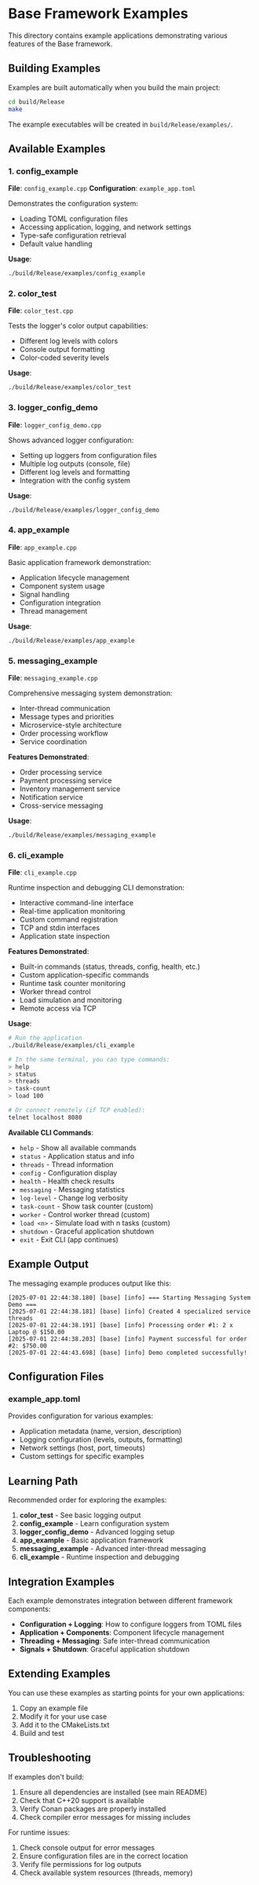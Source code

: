# Base Framework Examples

This directory contains example applications demonstrating various features of the Base framework.

## Building Examples

Examples are built automatically when you build the main project:

```bash
cd build/Release
make
```

The example executables will be created in `build/Release/examples/`.

## Available Examples

### 1. config_example

**File**: `config_example.cpp`
**Configuration**: `example_app.toml`

Demonstrates the configuration system:

- Loading TOML configuration files
- Accessing application, logging, and network settings
- Type-safe configuration retrieval
- Default value handling

**Usage**:

```bash
./build/Release/examples/config_example
```

### 2. color_test

**File**: `color_test.cpp`

Tests the logger's color output capabilities:

- Different log levels with colors
- Console output formatting
- Color-coded severity levels

**Usage**:

```bash
./build/Release/examples/color_test
```

### 3. logger_config_demo

**File**: `logger_config_demo.cpp`

Shows advanced logger configuration:

- Setting up loggers from configuration files
- Multiple log outputs (console, file)
- Different log levels and formatting
- Integration with the config system

**Usage**:

```bash
./build/Release/examples/logger_config_demo
```

### 4. app_example

**File**: `app_example.cpp`

Basic application framework demonstration:

- Application lifecycle management
- Component system usage
- Signal handling
- Configuration integration
- Thread management

**Usage**:

```bash
./build/Release/examples/app_example
```

### 5. messaging_example

**File**: `messaging_example.cpp`

Comprehensive messaging system demonstration:

- Inter-thread communication
- Message types and priorities
- Microservice-style architecture
- Order processing workflow
- Service coordination

**Features Demonstrated**:

- Order processing service
- Payment processing service
- Inventory management service
- Notification service
- Cross-service messaging

**Usage**:

```bash
./build/Release/examples/messaging_example
```

### 6. cli_example

**File**: `cli_example.cpp`

Runtime inspection and debugging CLI demonstration:

- Interactive command-line interface
- Real-time application monitoring
- Custom command registration
- TCP and stdin interfaces
- Application state inspection

**Features Demonstrated**:

- Built-in commands (status, threads, config, health, etc.)
- Custom application-specific commands
- Runtime task counter monitoring
- Worker thread control
- Load simulation and monitoring
- Remote access via TCP

**Usage**:

```bash
# Run the application
./build/Release/examples/cli_example

# In the same terminal, you can type commands:
> help
> status
> threads
> task-count
> load 100

# Or connect remotely (if TCP enabled):
telnet localhost 8080
```

**Available CLI Commands**:

- `help` - Show all available commands
- `status` - Application status and info
- `threads` - Thread information
- `config` - Configuration display
- `health` - Health check results
- `messaging` - Messaging statistics
- `log-level` - Change log verbosity
- `task-count` - Show task counter (custom)
- `worker` - Control worker thread (custom)
- `load <n>` - Simulate load with n tasks (custom)
- `shutdown` - Graceful application shutdown
- `exit` - Exit CLI (app continues)

## Example Output

The messaging example produces output like this:

```
[2025-07-01 22:44:38.180] [base] [info] === Starting Messaging System Demo ===
[2025-07-01 22:44:38.181] [base] [info] Created 4 specialized service threads
[2025-07-01 22:44:38.191] [base] [info] Processing order #1: 2 x Laptop @ $150.00
[2025-07-01 22:44:38.203] [base] [info] Payment successful for order #2: $750.00
[2025-07-01 22:44:43.698] [base] [info] Demo completed successfully!
```

## Configuration Files

### example_app.toml

Provides configuration for various examples:

- Application metadata (name, version, description)
- Logging configuration (levels, outputs, formatting)
- Network settings (host, port, timeouts)
- Custom settings for specific examples

## Learning Path

Recommended order for exploring the examples:

1. **color_test** - See basic logging output
2. **config_example** - Learn configuration system
3. **logger_config_demo** - Advanced logging setup
4. **app_example** - Basic application framework
5. **messaging_example** - Advanced inter-thread messaging
6. **cli_example** - Runtime inspection and debugging

## Integration Examples

Each example demonstrates integration between different framework components:

- **Configuration + Logging**: How to configure loggers from TOML files
- **Application + Components**: Component lifecycle management
- **Threading + Messaging**: Safe inter-thread communication
- **Signals + Shutdown**: Graceful application shutdown

## Extending Examples

You can use these examples as starting points for your own applications:

1. Copy an example file
2. Modify it for your use case
3. Add it to the CMakeLists.txt
4. Build and test

## Troubleshooting

If examples don't build:

1. Ensure all dependencies are installed (see main README)
2. Check that C++20 support is available
3. Verify Conan packages are properly installed
4. Check compiler error messages for missing includes

For runtime issues:

1. Check console output for error messages
2. Ensure configuration files are in the correct location
3. Verify file permissions for log outputs
4. Check available system resources (threads, memory)
